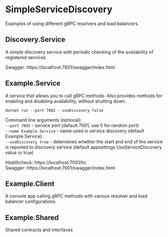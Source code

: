 # SimpleServiceDiscovery
Examples of using different gRPC resolvers and load balancers.

## Discovery.Service
A simple discovery service with periodic checking of the availability of registered services.

Swagger: https://localhost:7801/swagger/index.html

## Example.Service
A service that allows you to call gRPC methods.
Also provides methods for enabling and disabling availability, without shutting down.

`dotnet run --port 7002 --useDiscovery false`

Command line arguments (optional):<br>
 `--port 7001` - service port (dafault 7001, use 0 for random port)<br>
 `--name Example.Service` - name used in service discovery (default Example.Service)<br>
 `--useDiscovery true` - determines whether the start and end of the service is reported to discovery service (default appsettings UseServiceDiscovery value or true)

Healthcheck: https://localhost:7001/hc<br>
Swagger: https://localhost:7001/swagger/index.html

## Example.Client
A console app calling gRPC methods with various resolver and load balancer configurations.

## Example.Shared
Shared contracts and interfaces